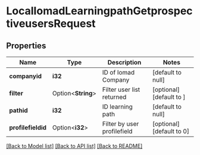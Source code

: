 # LocalIomadLearningpathGetprospectiveusersRequest

## Properties

Name | Type | Description | Notes
------------ | ------------- | ------------- | -------------
**companyid** | **i32** | ID of Iomad Company | [default to null]
**filter** | Option<**String**> | Filter user list returned | [optional][default to ]
**pathid** | **i32** | ID learning path | [default to null]
**profilefieldid** | Option<**i32**> | Filter by user profilefield | [optional][default to 0]

[[Back to Model list]](../README.md#documentation-for-models) [[Back to API list]](../README.md#documentation-for-api-endpoints) [[Back to README]](../README.md)


